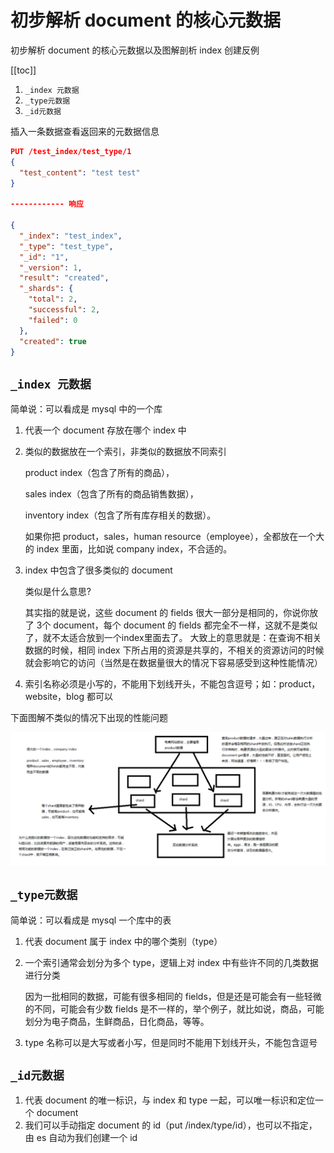 # 初步解析 document 的核心元数据
初步解析 document 的核心元数据以及图解剖析 index 创建反例

[[toc]]

1. `_index 元数据`
2. `_type元数据`
3. `_id元数据`



插入一条数据查看返回来的元数据信息

```json
PUT /test_index/test_type/1
{
  "test_content": "test test"
}

------------ 响应

{
  "_index": "test_index",
  "_type": "test_type",
  "_id": "1",
  "_version": 1,
  "result": "created",
  "_shards": {
    "total": 2,
    "successful": 2,
    "failed": 0
  },
  "created": true
}
```

## `_index 元数据`

简单说：可以看成是 mysql 中的一个库

1. 代表一个 document 存放在哪个 index 中
2. 类似的数据放在一个索引，非类似的数据放不同索引

    product index（包含了所有的商品），

    sales index（包含了所有的商品销售数据），

    inventory index（包含了所有库存相关的数据）。

    如果你把 product，sales，human resource（employee），全都放在一个大的 index 里面，比如说 company index，不合适的。
3. index 中包含了很多类似的 document

    类似是什么意思?

    其实指的就是说，这些 document 的 fields 很大一部分是相同的，你说你放了 3个 document，每个 document 的 fields 都完全不一样，这就不是类似了，就不太适合放到一个index里面去了。
    大致上的意思就是：在查询不相关数据的时候，相同 index 下所占用的资源是共享的，不相关的资源访问的时候就会影响它的访问（当然是在数据量很大的情况下容易感受到这种性能情况）  
4. 索引名称必须是小写的，不能用下划线开头，不能包含逗号；如：product，website，blog 都可以


下面图解不类似的情况下出现的性能问题

![](./assets/markdown-img-paste-20190101155232556.png)

## `_type元数据`

简单说：可以看成是 mysql 一个库中的表

1. 代表 document 属于 index 中的哪个类别（type）
2. 一个索引通常会划分为多个 type，逻辑上对 index 中有些许不同的几类数据进行分类

    因为一批相同的数据，可能有很多相同的 fields，但是还是可能会有一些轻微的不同，可能会有少数 fields 是不一样的，举个例子，就比如说，商品，可能划分为电子商品，生鲜商品，日化商品，等等。
3. type 名称可以是大写或者小写，但是同时不能用下划线开头，不能包含逗号


## `_id元数据`

1. 代表 document 的唯一标识，与 index 和 type 一起，可以唯一标识和定位一个 document
2. 我们可以手动指定 document 的 id（put /index/type/id），也可以不指定，由 es 自动为我们创建一个 id
